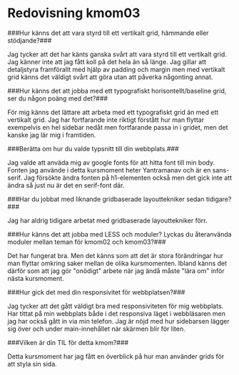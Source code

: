 ---
---
Redovisning kmom03
=========================

###Hur känns det att vara styrd till ett vertikalt grid, hämmande eller stödjande?###

Jag tycker att det har känts ganska svårt att vara styrd till ett vertikalt grid. Jag känner inte att jag fått koll på det hela än så länge. Jag gillar att detaljstyra framförallt med hjälp av padding och margin men med vertikalt grid känns det väldigt svårt att göra utan att påverka någonting annat.

###Hur känns det att jobba med ett typografiskt horisontellt/baseline grid, ser du någon poäng med det?###

För mig känns det lättare att arbeta med ett typografiskt grid än med ett vertikalt grid. Jag har fortfarande inte riktigt förstått hur man flyttar exempelvis en hel sidebar nedåt men fortfarande passa in i gridet, men det kanske jag lär mig i framtiden.

###Berätta om hur du valde typsnitt till din webbplats.###

Jag valde att anväda mig av google fonts för att hitta font till min body. Fonten jag använde i detta kursmoment heter Yantramanav och är en sans-serif. Jag försökte ändra fonten på h1-elementen också men det gick inte att ändra så just nu är det en serif-font där.

###Har du jobbat med liknande gridbaserade layouttekniker sedan tidigare?###

Jag har aldrig tidigare arbetat med gridbaserade layouttekniker förr.

###Hur känns det att jobba med LESS och moduler? Lyckas du återanvända moduler mellan teman för kmom02 och kmom03?###

Det har fungerat bra. Men det känns som att det är stora förändringar hur man flyttar omkring saker mellan de olika kursmomenten. Ibland känns det därför som att jag gör "onödigt" arbete när jag ändå måste "lära om" inför nästa kursmoment.

###Hur gick det med din responsivitet för webbplatsen?###

Jag tycker att det gått väldigt bra med responsiviteten för mig webbplats. Har tittat på min webbplats både i det responsiva läget i webbläsaren men jag har också gått in via min telefon. Jag är nöjd med hur sidebarsen lägger sig över och under main-innehållet när skärmen blir för liten.

###Vilken är din TIL för detta kmom?###

Detta kursmoment har jag fått en överblick på hur man använder grids för att styla sin sida.

